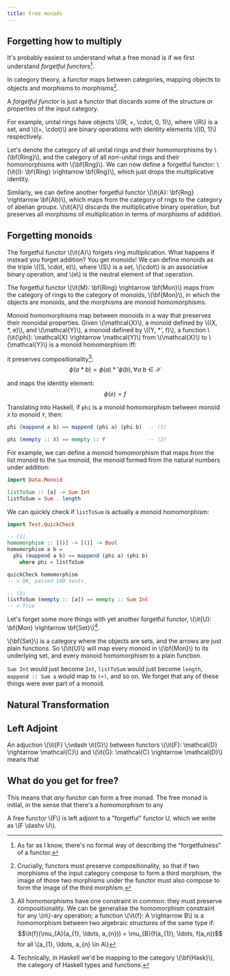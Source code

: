 ```yaml
---
title: Free monads
---
```


Forgetting how to multiply
--------------------------

It's probably easiest to understand what a free monad is if we first understand *forgetful functors*[^1].

[^1]: As far as I know, there's no formal way of describing the "forgetfulness" of a functor.

In category theory, a functor maps between categories, mapping objects to objects and morphisms to morphisms[^2].

[^2]:Crucially, functors must preserve compositionality, so that if two morphisms of the input category compose to form a third morphism, the image of those two morphisms under the functor must also compose to form the image of the third morphism.

A *forgetful functor* is just a functor that discards some of the structure or properties of the input category.

For example, unital rings have objects \\((R, +, \\cdot, 0, 1)\\), where \\(R\\) is a set, and \\((+, \\cdot)\\) are binary operations with identity elements \\((0, 1)\\) respectively.

Let's denote the category of all unital rings and their homomorphisms by \\(\\bf{Ring}\\), and the category of all non-unital rings and their homomorphisms with \\(\\bf{Rng}\\). We can now define a forgetful functor: \\(\\it{I}: \\bf{Ring} \\rightarrow \\bf{Rng}\\), which just drops the multiplicative identity.

Similarly, we can define another forgetful functor \\(\\it{A}: \\bf{Rng} \\rightarrow \\bf{Ab}\\), which maps from the category of rngs to the category of abelian groups. \\(\\it{A}\\) discards the multiplicative binary operation, but preserves all morphisms of multiplication in terms of morphisms of addition.


Forgetting monoids
------------------

The forgetful functor \\(\\it{A}\\) forgets ring multiplication. What happens if instead you forget addition? You get monoids!  We can define monoids as the triple \\((S, \\cdot, e)\\), where \\(S\\) is a set, \\(\\cdot\\) is an associative binary operation, and \\(e\\) is the neutral element of that operation.

The forgetful functor \\(\\it{M}: \\bf{Ring} \\rightarrow \\bf{Mon}\\) maps from the category of rings to the category of monoids, \\(\\bf{Mon}\\), in which the objects are monoids, and the morphisms are monoid homomorphisms.

Monoid homomorphisms map between monoids in a way that preserves their monoidal properties. Given \\(\\mathcal{X}\\), a monoid defined by \\((X, \*, e)\\), and \\(\\mathcal{Y}\\), a monoid defined by \\((Y, \*', f)\\), a function \\(\\it{\\phi}: \\mathcal{X} \\rightarrow \\mathcal{Y}\\) from \\(\\mathcal{X}\\) to \\(\\mathcal{Y}\\) is a monoid homomorphism iff:

it preserves compositionality[^4]:
$$\begin{equation}\phi(a * b) = \phi(a) *' \phi(b), \forall a\; b \in \mathcal{X}\end{equation}$$

[^4]: All homomorphisms have one constraint in common: they must preserve compositionality. We can be generalise the homomorphism constraint for any \\(n\\)-ary operation; a function \\(\\it{f}: A \\rightarrow B\\) is a homomorphism between two algebraic structures of the same type if:
$$\it{f}(\mu_{A}(a_{1}, \ldots, a_{n})) = \mu_{B}(f(a_{1}), \ldots, f(a_n))$$
for all \\(a_{1}, \\ldots, a_{n} \\in A\\)

and maps the identity element:
$$\begin{equation}\phi(e) = f\end{equation}$$

Translating into Haskell, if `phi` is a monoid homomorphism between monoid `X` to monoid `Y`, then:

```haskell
phi (mappend a b) == mappend (phi a) (phi b)  -- (1)

phi (mempty :: X) == mempty :: Y              -- (2)
```

For example, we can define a monoid homomorphism that maps from the list monoid to the `Sum` monoid, the monoid formed from the natural numbers under addition:

```haskell
import Data.Monoid

listToSum :: [a] -> Sum Int
listToSum = Sum . length
```

We can quickly check if `listToSum` is actually a monoid homomorphism:

```haskell
import Test.QuickCheck

-- (1)
homomorphism :: [()] -> [()] -> Bool
homomorphism a b =
  phi (mappend a b) == mappend (phi a) (phi b)
    where phi = listToSum

quickCheck homomorphism
-- > OK, passed 100 tests.

-- (2)
listToSum (mempty :: [a]) == mempty :: Sum Int
-- > True

```

Let's forget some more things with yet another forgetful functor, \\(\\it{U}: \\bf{Mon} \\rightarrow \\bf{Set}\\)[^5].

[^5]: Technically, in Haskell we'd be mapping to the category \\(\\bf{Hask}\\), the category of Haskell types and functions.

\\(\\bf{Set}\\) is a category where the objects are sets, and the arrows are just plain functions. So \\(\\it{U}\\) will map every monoid in \\(\\bf{Mon}\\) to its underlying set, and every monoid homomorphism to a plain function.

`Sum Int` would just become `Int`, `listToSum` would just become `length`, `mappend :: Sum a` would map to `(+)`, and so on. We forget that any of these things were ever part of a monoid.

Natural Transformation
----------------------



Left Adjoint
------------

An adjuction \\(\\it{F} \\;\\vdash \\it{G}\\) between functors \\(\\it{F}: \\mathcal{D} \\rightarrow \\mathcal{C}\\) and \\(\\it{G}: \\mathcal{C} \\rightarrow \\mathcal{D}\\) means that 



What do you get for free?
-------------------------

This means that *any* functor can form a free monad. The free monad is initial, in the sense that there's a homomorphism to any 

A free functor \\(F\\) is left adjoint to a "forgetful" functor U, which we write as \\(F \\dashv U\\).

